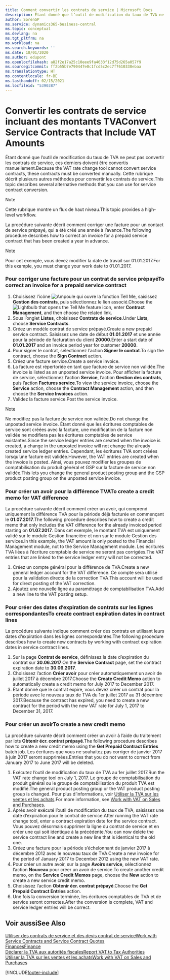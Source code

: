 ```yaml
---
title: Comment convertir les contrats de service | Microsoft Docs
description: Étant donné que l’outil de modification du taux de TVA ne peut pas convertir les contrats de service, ces derniers doivent être convertis manuellement. Cette rubrique décrit plusieurs autres méthodes pour convertir les contrats de service.
author: SorenGP
ms.service: dynamics365-business-central
ms.topic: conceptual
ms.devlang: na
ms.tgt_pltfrm: na
ms.workload: na
ms.search.keywords: ''
ms.date: 10/01/2020
ms.author: edupont
ms.openlocfilehash: a82f2e17a25c10eee9fa4633f12d75d265a057f9
ms.sourcegitcommit: ff2b55b7e790447e0c1fcd5c2ec7f7610338ebaa
ms.translationtype: HT
ms.contentlocale: fr-BE
ms.lasthandoff: 02/15/2021
ms.locfileid: "5390387"
---
```

# <a name="convert-service-contracts-that-include-vat-amounts"></a><span data-ttu-id="567bd-104">Convertir les contrats de service incluant des montants TVA</span><span class="sxs-lookup"><span data-stu-id="567bd-104">Convert Service Contracts that Include VAT Amounts</span></span>
<span data-ttu-id="567bd-105">Étant donné que l’outil de modification du taux de TVA ne peut pas convertir les contrats de service, ces derniers doivent être convertis manuellement.</span><span class="sxs-lookup"><span data-stu-id="567bd-105">Because the VAT rate change tool cannot convert service contracts, these contracts must be converted manually.</span></span> <span data-ttu-id="567bd-106">Cette rubrique décrit plusieurs autres méthodes pour convertir les contrats de service.</span><span class="sxs-lookup"><span data-stu-id="567bd-106">This topic describes several alternative methods that you can use for service contract conversion.</span></span>  

> [!NOTE]  
>  <span data-ttu-id="567bd-107">Cette rubrique montre un flux de haut niveau.</span><span class="sxs-lookup"><span data-stu-id="567bd-107">This topic provides a high-level workflow.</span></span>  

 <span data-ttu-id="567bd-108">La procédure suivante décrit comment corriger une facture pour un contact de service prépayé, qui a été créé une année à l’avance.</span><span class="sxs-lookup"><span data-stu-id="567bd-108">The following procedure describes how to correct an invoice for a prepaid service contract that has been created a year in advance.</span></span>  

> [!NOTE]  
>  <span data-ttu-id="567bd-109">Pour cet exemple, vous devez modifier la date de travail sur 01.01.2017.</span><span class="sxs-lookup"><span data-stu-id="567bd-109">For this example, you must change your work date to 01.01.2017.</span></span>  

### <a name="to-correct-an-invoice-for-a-prepaid-service-contract"></a><span data-ttu-id="567bd-110">Pour corriger une facture pour un contrat de service prépayé</span><span class="sxs-lookup"><span data-stu-id="567bd-110">To correct an invoice for a prepaid service contract</span></span>  
1. <span data-ttu-id="567bd-111">Choisissez l’icône ![Ampoule qui ouvre la fonction Tell Me](media/ui-search/search_small.png "Dites-moi ce que vous voulez faire"), saisissez **Gestion des contrats**, puis sélectionnez le lien associé.</span><span class="sxs-lookup"><span data-stu-id="567bd-111">Choose the ![Lightbulb that opens the Tell Me feature](media/ui-search/search_small.png "Tell me what you want to do") icon, enter **Contract Management**, and then choose the related link.</span></span>  
2. <span data-ttu-id="567bd-112">Sous l’onglet **Listes**, choisissez **Contrats de service**.</span><span class="sxs-lookup"><span data-stu-id="567bd-112">Under **Lists**, choose **Service Contracts**.</span></span>  
3. <span data-ttu-id="567bd-113">Créez un modèle contrat de service prépayé.</span><span class="sxs-lookup"><span data-stu-id="567bd-113">Create a new prepaid service contract.</span></span> <span data-ttu-id="567bd-114">Saisissez une date de début **01.01.2017** et une année pour la période de facturation du client **20000**.</span><span class="sxs-lookup"><span data-stu-id="567bd-114">Enter a start date of **01.01.2017** and an invoice period year for customer **20000**.</span></span>  
4. <span data-ttu-id="567bd-115">Pour signer le contrat, sélectionnez l’action **Signer le contrat**.</span><span class="sxs-lookup"><span data-stu-id="567bd-115">To sign the contract, choose the **Sign Contract** action.</span></span>  
5. <span data-ttu-id="567bd-116">Créez une facture service.</span><span class="sxs-lookup"><span data-stu-id="567bd-116">Create a service invoice.</span></span>
6. <span data-ttu-id="567bd-117">La facture est répertoriée en tant que facture de service non validée.</span><span class="sxs-lookup"><span data-stu-id="567bd-117">The invoice is listed as an unposted service invoice.</span></span> <span data-ttu-id="567bd-118">Pour afficher la facture de service, sélectionnez l’action **Service**, l’action **Gestion des contrats**, puis l’action **Factures service**.</span><span class="sxs-lookup"><span data-stu-id="567bd-118">To view the service invoice, choose the **Service** action, choose the **Contract Management** action, and then choose the **Service Invoices** action.</span></span>  
7. <span data-ttu-id="567bd-119">Validez la facture service.</span><span class="sxs-lookup"><span data-stu-id="567bd-119">Post the service invoice.</span></span>  

> [!NOTE]  
>  <span data-ttu-id="567bd-120">Ne modifiez pas la facture de service non validée.</span><span class="sxs-lookup"><span data-stu-id="567bd-120">Do not change the unposted service invoice.</span></span> <span data-ttu-id="567bd-121">Étant donné que les écritures comptables de service sont créées avec la facture, une modification de la facture non validée ne modifiera pas les écritures comptables de service existantes.</span><span class="sxs-lookup"><span data-stu-id="567bd-121">Since the service ledger entries are created when the invoice is created, a change in the unposted invoice will not change the already created service ledger entries.</span></span> <span data-ttu-id="567bd-122">Cependant, les écritures TVA sont créées lorsqu’une facture est validée.</span><span class="sxs-lookup"><span data-stu-id="567bd-122">However, the VAT entries are created when the invoice is posted.</span></span> <span data-ttu-id="567bd-123">Ainsi, vous pouvez modifier les groupes de comptabilisation du produit général et GSP sur la facture de service non validée.</span><span class="sxs-lookup"><span data-stu-id="567bd-123">This lets you change the general product posting group and the GSP product posting group on the unposted service invoice.</span></span>  

### <a name="to-create-a-credit-memo-for-vat-difference"></a><span data-ttu-id="567bd-124">Pour créer un avoir pour la différence TVA</span><span class="sxs-lookup"><span data-stu-id="567bd-124">To create a credit memo for VAT difference</span></span>  
<span data-ttu-id="567bd-125">La procédure suivante décrit comment créer un avoir, qui comprend uniquement la différence TVA pour la période déjà facturée en commençant le **01.07.2017**.</span><span class="sxs-lookup"><span data-stu-id="567bd-125">The following procedure describes how to create a credit memo that only includes the VAT difference for the already invoiced period starting on **01.07.2017**.</span></span> <span data-ttu-id="567bd-126">Dans cet exemple, le montant TVA est uniquement validé sur le module Gestion financière et non sur le module Gestion des services.</span><span class="sxs-lookup"><span data-stu-id="567bd-126">In this example, the VAT amount is only posted to the Financial Management module, not to the Service Management module.</span></span> <span data-ttu-id="567bd-127">Les écritures TVA liées à l’écriture comptable de service ne seront pas corrigées.</span><span class="sxs-lookup"><span data-stu-id="567bd-127">The VAT entries that are linked to the service ledger entry will not be corrected.</span></span>  

1. <span data-ttu-id="567bd-128">Créez un compte général pour la différence de TVA.</span><span class="sxs-lookup"><span data-stu-id="567bd-128">Create a new general ledger account for the VAT difference.</span></span> <span data-ttu-id="567bd-129">Ce compte sera utilisé pour la validation directe de la correction TVA.</span><span class="sxs-lookup"><span data-stu-id="567bd-129">This account will be used for direct posting of the VAT correction.</span></span>  
2. <span data-ttu-id="567bd-130">Ajoutez une nouvelle ligne au paramétrage de comptabilisation TVA.</span><span class="sxs-lookup"><span data-stu-id="567bd-130">Add a new line to the VAT posting setup.</span></span>  

### <a name="to-create-contract-expiration-dates-in-contract-lines"></a><span data-ttu-id="567bd-131">Pour créer des dates d’expiration de contrats sur les lignes correspondantes</span><span class="sxs-lookup"><span data-stu-id="567bd-131">To create contract expiration dates in contract lines</span></span>  
<span data-ttu-id="567bd-132">La procédure suivante indique comment créer des contrats en utilisant leurs dates d’expiration dans les lignes correspondantes.</span><span class="sxs-lookup"><span data-stu-id="567bd-132">The following procedure describes how to create new contracts by working with contract expiration dates in service contract lines.</span></span>  

1. <span data-ttu-id="567bd-133">Sur la page **Contrat de service**, définissez la date d’expiration du contrat sur **30.06.2017**.</span><span class="sxs-lookup"><span data-stu-id="567bd-133">On the **Service Contract** page, set the contract expiration date to **30.06.2017**.</span></span>  
2. <span data-ttu-id="567bd-134">Choisissez l’action **Créer avoir** pour créer automatiquement un avoir de juillet 2017 à décembre 2017.</span><span class="sxs-lookup"><span data-stu-id="567bd-134">Choose the **Create Credit Memo** action to automatically create a credit memo for July 2017 to December 2017.</span></span>  
3. <span data-ttu-id="567bd-135">Étant donné que le contrat expire, vous devez créer un contrat pour la période avec le nouveau taux de TVA du 1er juillet 2017 au 31 décembre 2017.</span><span class="sxs-lookup"><span data-stu-id="567bd-135">Because the contract has expired, you need to create a new contract for the period with the new VAT rate for July 1, 2017 to December 31, 2017.</span></span>  

### <a name="to-create-a-new-credit-memo"></a><span data-ttu-id="567bd-136">Pour créer un avoir</span><span class="sxs-lookup"><span data-stu-id="567bd-136">To create a new credit memo</span></span>  
<span data-ttu-id="567bd-137">La procédure suivante décrit comment créer un avoir à l’aide du traitement par lots **Obtenir écr. contrat prépayé**.</span><span class="sxs-lookup"><span data-stu-id="567bd-137">The following procedure describes how to create a new credit memo using the **Get Prepaid Contract Entries** batch job.</span></span> <span data-ttu-id="567bd-138">Les écritures que vous ne souhaitez pas corriger de janvier 2017 à juin 2017 seront supprimées.</span><span class="sxs-lookup"><span data-stu-id="567bd-138">Entries that you do not want to correct from January 2017 to June 2017 will be deleted.</span></span>  

1. <span data-ttu-id="567bd-139">Exécutez l’outil de modification du taux de TVA au 1er juillet 2017.</span><span class="sxs-lookup"><span data-stu-id="567bd-139">Run the VAT rate change tool on July 1, 2017.</span></span> <span data-ttu-id="567bd-140">Le groupe de comptabilisation du produit général ou le groupe de comptabilisation du produit TVA est modifié.</span><span class="sxs-lookup"><span data-stu-id="567bd-140">The general product posting group or the VAT product posting group is changed.</span></span> <span data-ttu-id="567bd-141">Pour plus d’informations, voir [Utiliser la TVA sur les ventes et les achats](finance-work-with-vat.md).</span><span class="sxs-lookup"><span data-stu-id="567bd-141">For more information, see [Work with VAT on Sales and Purchases](finance-work-with-vat.md).</span></span>  
2. <span data-ttu-id="567bd-142">Après avoir exécuté l’outil de modification du taux de TVA, saisissez une date d’expiration pour le contrat de service.</span><span class="sxs-lookup"><span data-stu-id="567bd-142">After running the VAT rate change tool, enter a contract expiration date for the service contract.</span></span> <span data-ttu-id="567bd-143">Vous pouvez désormais supprimer la ligne du contrat de service et en créer une qui soit identique à la précédente.</span><span class="sxs-lookup"><span data-stu-id="567bd-143">You can now delete the service contract line and create a new line that is identical to the old one.</span></span>  
3. <span data-ttu-id="567bd-144">Créez une facture pour la période s’échelonnant de janvier 2017 à décembre 2012 avec le nouveau taux de TVA.</span><span class="sxs-lookup"><span data-stu-id="567bd-144">Create a new invoice for the period of January 2017 to December 2012 using the new VAT rate.</span></span>  
4. <span data-ttu-id="567bd-145">Pour créer un autre avoir, sur la page **Avoirs service**, sélectionnez l’action **Nouveau** pour créer un avoir de service.</span><span class="sxs-lookup"><span data-stu-id="567bd-145">To create another credit memo, on the **Service Credit Memos** page, choose the **New** action to create a new service credit memo.</span></span>  
5. <span data-ttu-id="567bd-146">Choisissez l’action **Obtenir écr. contrat prépayé**.</span><span class="sxs-lookup"><span data-stu-id="567bd-146">Choose the **Get Prepaid Contract Entries** action.</span></span>  
6. <span data-ttu-id="567bd-147">Une fois la conversion terminée, les écritures comptables de TVA et de service seront correctes.</span><span class="sxs-lookup"><span data-stu-id="567bd-147">After the conversion is complete, VAT and service ledger entries will be correct.</span></span>  

## <a name="see-also"></a><span data-ttu-id="567bd-148">Voir aussi</span><span class="sxs-lookup"><span data-stu-id="567bd-148">See Also</span></span>  
[<span data-ttu-id="567bd-149">Utiliser des contrats de service et des devis contrat de service</span><span class="sxs-lookup"><span data-stu-id="567bd-149">Work with Service Contracts and Service Contract Quotes</span></span>](service-how-to-create-service-contracts-and-service-contract-quotes.md)  
[<span data-ttu-id="567bd-150">Finances</span><span class="sxs-lookup"><span data-stu-id="567bd-150">Finance</span></span>](finance.md)  
[<span data-ttu-id="567bd-151">Déclarer la TVA aux autorités fiscales</span><span class="sxs-lookup"><span data-stu-id="567bd-151">Report VAT to Tax Authorities</span></span>](finance-how-report-vat.md)  
[<span data-ttu-id="567bd-152">Utiliser la TVA sur les ventes et les achats</span><span class="sxs-lookup"><span data-stu-id="567bd-152">Work with VAT on Sales and Purchases</span></span>](finance-work-with-vat.md)  


[!INCLUDE[footer-include](includes/footer-banner.md)]